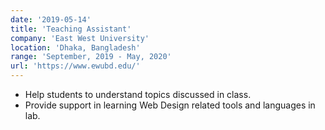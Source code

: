 ```yaml
---
date: '2019-05-14'
title: 'Teaching Assistant'
company: 'East West University'
location: 'Dhaka, Bangladesh'
range: 'September, 2019 - May, 2020'
url: 'https://www.ewubd.edu/'
---
```


- Help students to understand topics discussed in class.
- Provide support in learning Web Design related tools and languages in lab.
